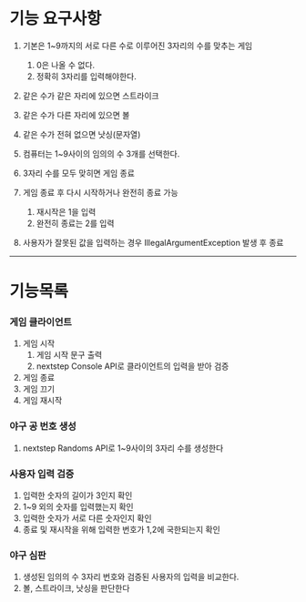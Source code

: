 # 기능 요구사항

1. 기본은 1~9까지의 서로 다른 수로 이루어진 3자리의 수를 맞추는 게임
    1. 0은 나올 수 없다.
    2. 정확히 3자리를 입력해야한다.
2. 같은 수가 같은 자리에 있으면 스트라이크
3. 같은 수가 다른 자리에 있으면 볼
4. 같은 수가 전혀 없으면 낫싱(문자열)
5. 컴퓨터는 1~9사이의 임의의 수 3개를 선택한다.
6. 3자리 수를 모두 맞히면 게임 종료
7. 게임 종료 후 다시 시작하거나 완전히 종료 가능
    1. 재시작은 1을 입력
    2. 완전히 종료는 2를 입력

8. 사용자가 잘못된 값을 입력하는 경우 IllegalArgumentException 발생 후 종료

---

# 기능목록

### 게임 클라이언트

1. 게임 시작
    1. 게임 시작 문구 출력
    2. nextstep Console API로 클라이언트의 입력을 받아 검증
2. 게임 종료
3. 게임 끄기
4. 게임 재시작

### 야구 공 번호 생성

1. nextstep Randoms API로 1~9사이의 3자리 수를 생성한다

### 사용자 입력 검증

1. 입력한 숫자의 길이가 3인지 확인
2. 1~9 외의 숫자를 입력했는지 확인
3. 입력한 숫자가 서로 다른 숫자인지 확인
4. 종료 및 재시작을 위해 입력한 번호가 1,2에 국한되는지 확인

### 야구 심판

1. 생성된 임의의 수 3자리 번호와 검증된 사용자의 입력을 비교한다.
2. 볼, 스트라이크, 낫싱을 판단한다
